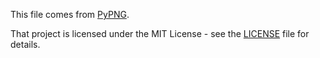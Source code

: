 This file comes from [PyPNG](https://github.com/drj11/pypng).

That project is licensed under the MIT License - see the [LICENSE](LICENSE) file for details.
